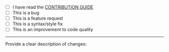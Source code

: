 <!--
Complete these steps before submitting a pull request:
This section will not appear in the preview.

1. Fork the repository and create a new branch based on master
2. Ensure that your code has adequate test coverage for all new functionality
3. Make sure the test suite passes
4. Label the pull request where appropriate: bug, duplicate, enhancement, etc.
5. Submit your request with a short title and a clear explanation of the changes.

Please mark an [X] and fill in all items that relate to your issue:

-->

- [ ] I have read the [CONTRIBUTION GUIDE][contributing]
- [ ] This is a bug
- [ ] This is a feature request
- [ ] This is a syntax/style fix
- [ ] This is an improvement to code quality

---

Provide a clear description of changes:

[contributing]: http://dellemc-symphony.readthedocs.io/en/latest/contributingtosymphony.html
